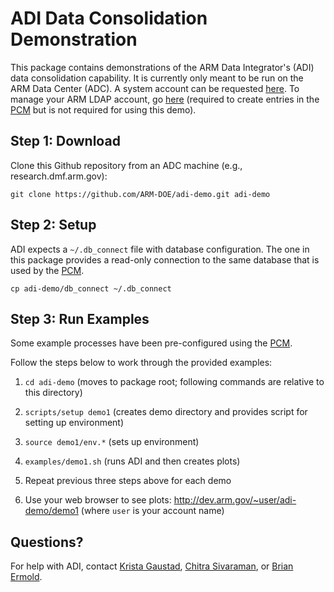 # ADI Data Consolidation Demonstration

This package contains demonstrations of the ARM Data Integrator's (ADI) data consolidation capability.  It is currently only meant to be run on the ARM Data Center (ADC).  A system account can be requested [here](https://www.db.arm.gov/SARS2/).  To manage your ARM LDAP account, go [here](https://www.arm.gov/people/profile/) (required to create entries in the [PCM](https://engineering.arm.gov/pcm) but is not required for using this demo).

## Step 1: Download

Clone this Github repository from an ADC machine (e.g., research.dmf.arm.gov):

```
git clone https://github.com/ARM-DOE/adi-demo.git adi-demo
```

## Step 2: Setup

ADI expects a `~/.db_connect` file with database configuration.  The one in this package provides a read-only connection to the same database that is used by the [PCM](https://engineering.arm.gov/pcm).

```
cp adi-demo/db_connect ~/.db_connect
```

## Step 3: Run Examples

Some example processes have been pre-configured using the [PCM](https://engineering.arm.gov/pcm).

Follow the steps below to work through the provided examples:

1. `cd adi-demo` (moves to package root; following commands are relative to this directory)

1. `scripts/setup demo1` (creates demo directory and provides script for setting up environment)

1. `source demo1/env.*` (sets up environment)

1. `examples/demo1.sh` (runs ADI and then creates plots)

1. Repeat previous three steps above for each demo

1. Use your web browser to see plots: http://dev.arm.gov/~user/adi-demo/demo1 (where `user` is your account name)

## Questions?

For help with ADI, contact [Krista Gaustad](mailto:krista.gaustad@pnnl.gov), [Chitra Sivaraman](mailto:chitra.sivaraman@pnnl.gov), or [Brian Ermold](mailto:brian.ermold@pnnl.gov).